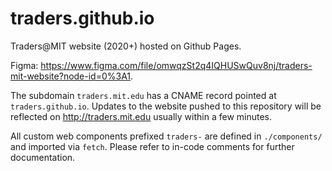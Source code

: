 # traders.github.io

Traders@MIT website (2020+) hosted on Github Pages.

Figma: <https://www.figma.com/file/omwqzSt2q4IQHUSwQuv8nj/traders-mit-website?node-id=0%3A1>.

The subdomain `traders.mit.edu` has a CNAME record pointed at `traders.github.io`. Updates to the website pushed to this repository will be reflected on <http://traders.mit.edu> usually within a few minutes.

All custom web components prefixed `traders-` are defined in `./components/` and imported via `fetch`.
Please refer to in-code comments for further documentation.
